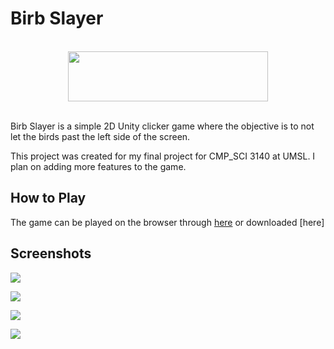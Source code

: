 
# Birb Slayer

<br>

<div align="center">
    <img src="https://i.imgur.com/ryR6PBz.png" width="320" height="80">
</div>

<br>

Birb Slayer is a simple 2D Unity clicker game where the objective is to not let the birds past the left side of the screen.

This project was created for my final project for CMP_SCI 3140 at UMSL. I plan on adding more features to the game.

## How to Play

The game can be played on the browser through [here](https://simmer.io/@chonyee/birb) or downloaded [here]

## Screenshots

![](https://i.imgur.com/ppkmF1V.png)

![](https://i.imgur.com/dSe0pKd.png)

![](https://i.imgur.com/pA4PMBl.png)

![](https://i.imgur.com/kCHx3Rb.png)
